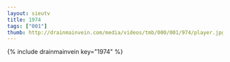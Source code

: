 ```yaml
--- 
layout: sieutv
title: 1974
tags: ["001"]
thumb: http://drainmainvein.com/media/videos/tmb/000/001/974/player.jpg
---
```

{% include drainmainvein key="1974" %} 
